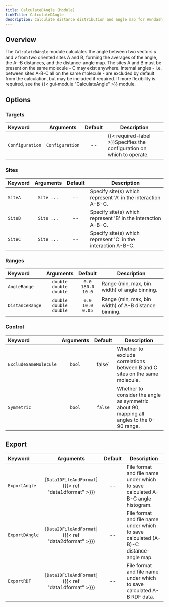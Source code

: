 ```yaml
---
title: CalculateDAngle (Module)
linkTitle: CalculateDAngle
description: Calculate distance distribution and angle map for A&ndash;B&middot;&middot;&middot;C
---
```


## Overview

The `CalculateDAngle` module calculates the angle between two vectors $u$ and $v$ from two oriented sites A and B, forming the averages of the angle, the A&middot;&middot;&middot;B distances, and the distance-angle map. The sites A and B must be present on the same molecule - C may exist anywhere. Internal angles - i.e. between sites A-B-C all on the same molecule - are excluded by default from the calculation, but may be included if required. If more flexibility is required, see the {{< gui-module "CalculateAngle" >}} module.

## Options

### Targets

|Keyword|Arguments|Default|Description|
|:------|:--:|:-----:|-----------|
|`Configuration`|`Configuration`|--|{{< required-label >}}Specifies the configuration on which to operate.|

### Sites

|Keyword|Arguments|Default|Description|
|:------|:--:|:-----:|-----------|
|`SiteA`|`Site ...`|--|Specify site(s) which represent 'A' in the interaction A-B-C.|
|`SiteB`|`Site ...`|--|Specify site(s) which represent 'B' in the interaction A-B-C.|
|`SiteC`|`Site ...`|--|Specify site(s) which represent 'C' in the interaction A-B-C.|

### Ranges

|Keyword|Arguments|Default|Description|
|:------|:--:|:-----:|-----------|
|`AngleRange`|`double`<br/>`double`<br/>`double`|`0.0`<br/>`180.0`<br/>`10.0`|Range (min, max, bin width) of angle binning.|
|`DistanceRange`|`double`<br/>`double`<br/>`double`|`0.0`<br/>`10.0`<br/>`0.05`|Range (min, max, bin width) of A-B distance binning.|

### Control

|Keyword|Arguments|Default|Description|
|:------|:--:|:-----:|-----------|
|`ExcludeSameMolecule`|`bool`|false`|Whether to exclude correlations between B and C sites on the same molecule.|
|`Symmetric`|`bool`|`false`|Whether to consider the angle as symmetric about 90, mapping all angles to the 0-90 range.|

## Export

|Keyword|Arguments|Default|Description|
|:------|:--:|:-----:|-----------|
|`ExportAngle`|[`Data1DFileAndFormat`]({{< ref "data1dformat" >}})|--|File format and file name under which to save calculated A-B-C angle histogram.|
|`ExportDAngle`|[`Data2DFileAndFormat`]({{< ref "data2dformat" >}})|--|File format and file name under which to save calculated (A-B)-C distance-angle map.|
|`ExportRDF`|[`Data1DFileAndFormat`]({{< ref "data1dformat" >}})|--|File format and file name under which to save calculated A-B RDF data.|

